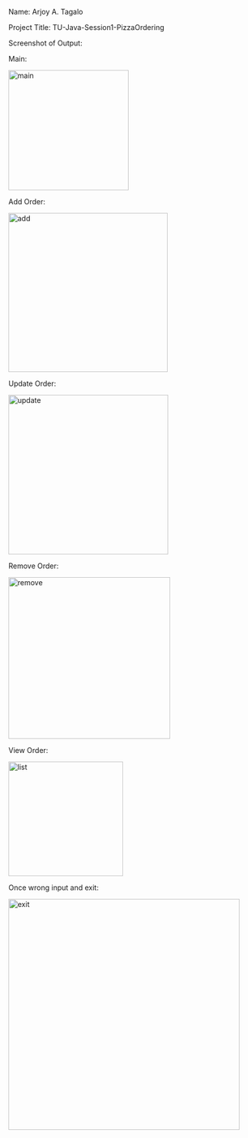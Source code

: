 <p>Name: Arjoy A. Tagalo</p>
<p>Project Title: TU-Java-Session1-PizzaOrdering</p>

<p>Screenshot of Output:</p>
<p>Main:</p>
<img width="237" alt="main" src="https://github.com/user-attachments/assets/0671603f-44aa-4566-a6af-177fcc6fe4d9" />

<p>Add Order:</p>
<img width="314" alt="add" src="https://github.com/user-attachments/assets/d3c9ec3f-eb90-43a4-98aa-59a480a3d005" />

<p>Update Order:</p>
<img width="315" alt="update" src="https://github.com/user-attachments/assets/54387e49-0491-40fe-9be9-e5b491472a63" />

<p>Remove Order:</p>
<img width="319" alt="remove" src="https://github.com/user-attachments/assets/dd0c635d-dc16-402f-a005-c544797d4eff" />

<p>View Order:</p>
<img width="226" alt="list" src="https://github.com/user-attachments/assets/74531f30-15d4-4c00-823c-141eb1a3fe1c" />

<p>Once wrong input and exit:</p>
<img width="456" alt="exit" src="https://github.com/user-attachments/assets/459c17e4-cf8a-4bb7-b2d5-885b6f0c90b1" />




